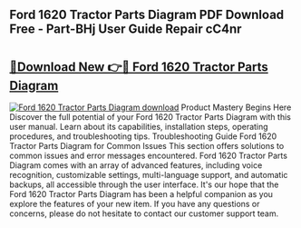 ## Ford 1620 Tractor Parts Diagram PDF Download Free - Part-BHj User Guide Repair cC4nr

# <h2><a href="http://dfirhw.blite.top/?on=Ford+1620+Tractor+Parts+Diagram">🔗Download New 👉🔴 Ford 1620 Tractor Parts Diagram</a></h2>

[![Ford 1620 Tractor Parts Diagram download](https://i.imgur.com/lujVjoI.png)](http://dfirhw.blite.top/?on=Ford+1620+Tractor+Parts+Diagram)
Product Mastery Begins Here Discover the full potential of your Ford 1620 Tractor Parts Diagram with this user manual. Learn about its capabilities, installation steps, operating procedures, and troubleshooting tips. Troubleshooting Guide Ford 1620 Tractor Parts Diagram for Common Issues This section offers solutions to common issues and error messages encountered. Ford 1620 Tractor Parts Diagram comes with an array of advanced features, including voice recognition, customizable settings, multi-language support, and automatic backups, all accessible through the user interface. It's our hope that the Ford 1620 Tractor Parts Diagram has been a helpful companion as you explore the features of your new item. If you have any questions or concerns, please do not hesitate to contact our customer support team.
